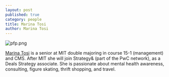 ```yaml
---
layout: post
published: true
category: people
title: Marina Tosi
author: Marina Tosi
---
```

![pfp.png]({{site.baseurl}}/assets/pfp.png)

[Marina Tosi](https://www.linkedin.com/in/marina-tosi/) is a senior at MIT double majoring in course 15-1 (management) and CMS. After MIT she will join Strategy& (part of the PwC network), as a Deals Strategy associate. She is passionate about mental health awareness, consulting, figure skating, thrift shopping, and travel.
